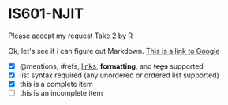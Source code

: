 # IS601-NJIT
Please accept my request
Take 2 by R

Ok, let's see if i can figure out Markdown. [This is a link to Google](https://www.google.com)


- [x] @mentions, #refs, [links](), **formatting**, and <del>tags</del> supported
- [x] list syntax required (any unordered or ordered list supported)
- [x] this is a complete item
- [ ] this is an incomplete item
